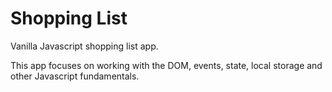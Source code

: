 # Shopping List

Vanilla Javascript shopping list app.

This app focuses on working with the DOM, events, state, local storage and other Javascript fundamentals.
